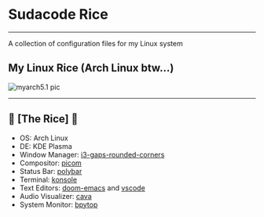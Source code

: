 # Sudacode Rice

---

A collection of configuration files for my Linux system

## My Linux Rice (Arch Linux btw...)

![myarch5.1 pic](https://imgur.com/0pkvR3g.png)

---

## 🍚 [The Rice]  🍚

- OS: Arch Linux
- DE: KDE Plasma
- Window Manager: [i3-gaps-rounded-corners](https://aur.archlinux.org/packages/i3-gaps-rounded-git/ "i3-pags-rounded-git AUR page")
- Compositor: [picom](https://www.archlinux.org/packages/community/x86_64/picom/ "picom AUR page")
- Status Bar: [polybar](https://aur.archlinux.org/packages/polybar/ "polybar AUR page")
- Terminal: [konsole](https://www.archlinux.org/packages/extra/x86_64/konsole/ "konsole AUR page")
- Text Editors: [doom-emacs](https://github.com/hlissner/doom-emacs "doom-emacs github page") and [vscode](https://aur.archlinux.org/packages/visual-studio-code-bin/?O=10&PP=10 "vscode AUR page")
- Audio Visualizer: [cava](https://aur.archlinux.org/packages/cava-git/ "cava AUR page")
- System Monitor: [bpytop](https://github.com/aristocratos/bpytop)
